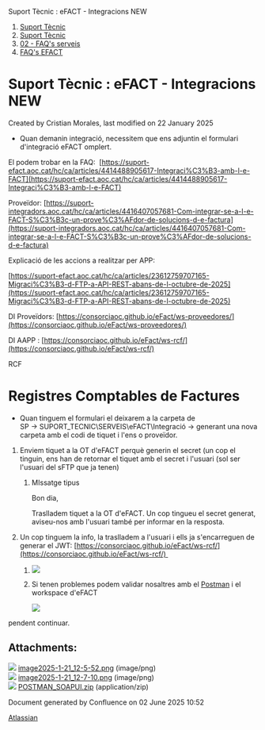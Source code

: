 Suport Tècnic : eFACT - Integracions NEW  

1.  [Suport Tècnic](index.md)
2.  [Suport Tècnic](13893782.md)
3.  [02 - FAQ's serveis](26313393.md)
4.  [FAQ's EFACT](30867754.md)

Suport Tècnic : eFACT - Integracions NEW
========================================

Created by Cristian Morales, last modified on 22 January 2025

*   Quan demanin integració, necessitem que ens adjuntin el formulari d'integració eFACT omplert. 

El podem trobar en la FAQ:  [https://suport-efact.aoc.cat/hc/ca/articles/4414488905617-Integraci%C3%B3-amb-l-e-FACT](https://suport-efact.aoc.cat/hc/ca/articles/4414488905617-Integraci%C3%B3-amb-l-e-FACT)

Proveïdor: [https://suport-integradors.aoc.cat/hc/ca/articles/4416407057681-Com-integrar-se-a-l-e-FACT-S%C3%B3c-un-prove%C3%AFdor-de-solucions-d-e-factura](https://suport-integradors.aoc.cat/hc/ca/articles/4416407057681-Com-integrar-se-a-l-e-FACT-S%C3%B3c-un-prove%C3%AFdor-de-solucions-d-e-factura)

Explicació de les accions a realitzar per APP:

[https://suport-efact.aoc.cat/hc/ca/articles/23612759707165-Migraci%C3%B3-d-FTP-a-API-REST-abans-de-l-octubre-de-2025](https://suport-efact.aoc.cat/hc/ca/articles/23612759707165-Migraci%C3%B3-d-FTP-a-API-REST-abans-de-l-octubre-de-2025)

DI Proveïdors: [https://consorciaoc.github.io/eFact/ws-proveedores/](https://consorciaoc.github.io/eFact/ws-proveedores/)

DI AAPP : [https://consorciaoc.github.io/eFact/ws-rcf/](https://consorciaoc.github.io/eFact/ws-rcf/)

RCF

Registres Comptables de Factures 
=================================

  

  

*   Quan tinguem el formulari el deixarem a la carpeta de SP → SUPORT\_TECNIC\\SERVEIS\\eFACT\\Integració → generant una nova carpeta amb el codi de tiquet i l'ens o proveïdor.

1.  Enviem tiquet a la OT d'eFACT perquè generin el secret (un cop el tinguin, ens han de retornar el tiquet amb el secret i l'usuari (sol ser l'usuari del sFTP que ja tenen)  
    1.  MIssatge tipus
        
        Bon dia,
        
        Traslladem tiquet a la OT d'eFACT. Un cop tingueu el secret generat, aviseu-nos amb l'usuari també per informar en la resposta.
        
2.  Un cop tinguem la info, la traslladem a l'usuari i ells ja s'encarreguen de generar el JWT: [https://consorciaoc.github.io/eFact/ws-rcf/](https://consorciaoc.github.io/eFact/ws-rcf/) 
    1.  ![](attachments/118555122/118555123.png)
    2.  Si tenen problemes podem validar nosaltres amb el [Postman](attachments/118555122/118555131.zip) i el workspace d'eFACT
        
        ![](attachments/118555122/118555124.png)
        

pendent continuar.

  

  

  

Attachments:
------------

![](images/icons/bullet_blue.gif) [image2025-1-21\_12-5-52.png](attachments/118555122/118555123.png) (image/png)  
![](images/icons/bullet_blue.gif) [image2025-1-21\_12-7-10.png](attachments/118555122/118555124.png) (image/png)  
![](images/icons/bullet_blue.gif) [POSTMAN\_SOAPUI.zip](attachments/118555122/118555131.zip) (application/zip)  

Document generated by Confluence on 02 June 2025 10:52

[Atlassian](http://www.atlassian.com/)